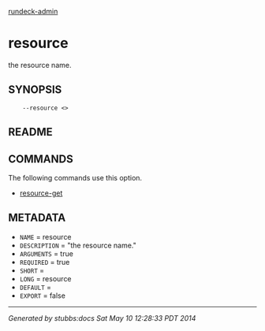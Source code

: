 [rundeck-admin](../../index.html)

# resource

the resource name.

## SYNOPSIS

        --resource <>

## README



## COMMANDS

The following commands use this option.

* [resource-get](../../commands/resource-get/index.html)

## METADATA

* `NAME` = resource
* `DESCRIPTION` = "the resource name."
* `ARGUMENTS` = true
* `REQUIRED` = true
* `SHORT` = 
* `LONG` = resource
* `DEFAULT` = 
* `EXPORT` = false

----

*Generated by stubbs:docs Sat May 10 12:28:33 PDT 2014*

